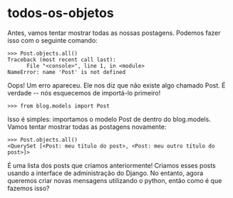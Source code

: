 # todos-os-objetos

Antes, vamos tentar mostrar todas as nossas postagens. Podemos fazer isso com o seguinte comando:

```text
>>> Post.objects.all()
Traceback (most recent call last):
      File "<console>", line 1, in <module>
NameError: name 'Post' is not defined
```

Oops! Um erro apareceu. Ele nos diz que não existe algo chamado Post. É verdade -- nós esquecemos de importá-lo primeiro!

```text
>>> from blog.models import Post
```

Isso é simples: importamos o modelo Post de dentro do blog.models. Vamos tentar mostrar todas as postagens novamente:

```text
>>> Post.objects.all()
<QuerySet [<Post: meu título do post>, <Post: meu outro título do post>]>
```

É uma lista dos posts que criamos anteriormente! Criamos esses posts usando a interface de administração do Django. No entanto, agora queremos criar novas mensagens utilizando o python, então como é que fazemos isso?

